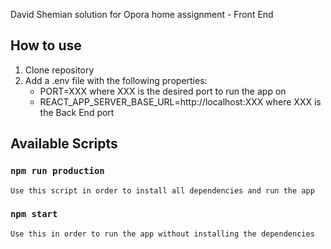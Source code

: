 David Shemian solution for Opora home assignment - Front End

## How to use

1.  Clone repository
2.  Add a .env file with the following properties:
    -   PORT=XXX where XXX is the desired port to run the app on
    -   REACT_APP_SERVER_BASE_URL=http://localhost:XXX where XXX is the Back End port

## Available Scripts

### `npm run production`

    Use this script in order to install all dependencies and run the app

### `npm start`

    Use this in order to run the app without installing the dependencies
